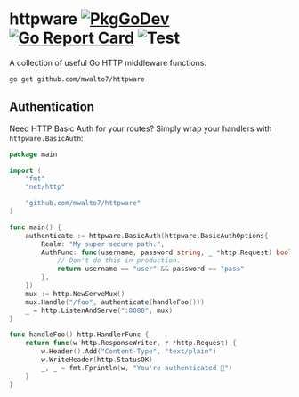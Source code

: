 # httpware [![PkgGoDev](https://pkg.go.dev/badge/github.com/mwalto7/httpware)](https://pkg.go.dev/github.com/mwalto7/httpware) [![Go Report Card](https://goreportcard.com/badge/github.com/mwalto7/httpware)](https://goreportcard.com/report/github.com/mwalto7/httpware) ![Test](https://github.com/mwalto7/httpware/workflows/Test/badge.svg?branch=main)

A collection of useful Go HTTP middleware functions.

```bash
go get github.com/mwalto7/httpware
```

## Authentication

Need HTTP Basic Auth for your routes? Simply wrap your handlers with `httpware.BasicAuth`:

```go
package main

import (
    "fmt"
    "net/http"

    "github.com/mwalto7/httpware"
)

func main() {
    authenticate := httpware.BasicAuth(httpware.BasicAuthOptions{
        Realm: "My super secure path.",
        AuthFunc: func(username, password string, _ *http.Request) bool {
            // Don't do this in production.
            return username == "user" && password == "pass"
        },
    })
    mux := http.NewServeMux()
    mux.Handle("/foo", authenticate(handleFoo()))
    _ = http.ListenAndServe(":8080", mux)
}

func handleFoo() http.HandlerFunc {
    return func(w http.ResponseWriter, r *http.Request) {
        w.Header().Add("Content-Type", "text/plain")
        w.WriteHeader(http.StatusOK)
        _, _ = fmt.Fprintln(w, "You're authenticated 🙂") 
    }
}
```
